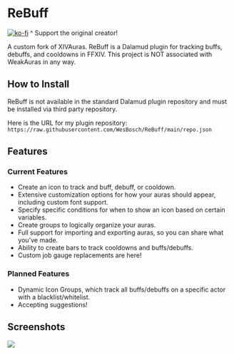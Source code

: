 # ReBuff

[![ko-fi](https://img.shields.io/badge/donate-ko--fi-blue)](https://ko-fi.com/lichie)
^ Support the original creator!

A custom fork of XIVAuras.
ReBuff is a Dalamud plugin for tracking buffs, debuffs, and cooldowns in FFXIV. This project is NOT associated with WeakAuras in any way.

## How to Install

ReBuff is not available in the standard Dalamud plugin repository and must be installed via third party repository.

Here is the URL for my plugin repository: `https://raw.githubusercontent.com/WesBosch/ReBuff/main/repo.json`

## Features

### Current Features

- Create an icon to track and buff, debuff, or cooldown.
- Extensive customization options for how your auras should appear, including custom font support.
- Specify specific conditions for when to show an icon based on certain variables.
- Create groups to logically organize your auras.
- Full support for importing and exporting auras, so you can share what you've made.
- Ability to create bars to track cooldowns and buffs/debuffs.
- Custom job gauge replacements are here!

### Planned Features

- Dynamic Icon Groups, which track all buffs/debuffs on a specific actor with a blacklist/whitelist.
- Accepting suggestions!

## Screenshots

![](screenshots/example.gif)

